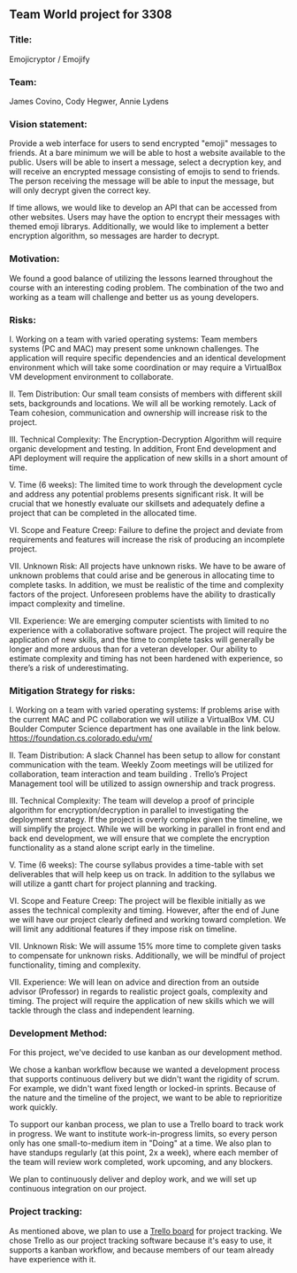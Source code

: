 ## Team World project for 3308

### Title:

Emojicryptor / Emojify

### Team:
James Covino, Cody Hegwer, Annie Lydens

### Vision statement:

Provide a web interface for users to send encrypted "emoji" messages to friends. At a bare minimum we will be able to host a website available to the public. Users will be able to insert a message, select a decryption key, and will receive an encrypted message consisting of emojis to send to friends. The person receiving the message will be able to input the message, but will only decrypt given the correct key.

If time allows, we would like to develop an API that can be accessed from other websites. Users may have the option to encrypt their messages with themed emoji librarys. Additionally, we would like to implement a better encryption algorithm, so messages are harder to decrypt. 

### Motivation:

We found a good balance of utilizing the lessons learned throughout the course with an interesting coding problem. The combination of the two and working as a team will challenge and better us as young developers.

### Risks:
I.  Working on a team with varied operating systems: Team members systems (PC and MAC) may present some unknown challenges.  The application will require specific dependencies and an identical development environment which will take some coordination or may require a VirtualBox VM development environment to  collaborate.

II.  Tem Distribution: Our small team consists of members with different skill sets, backgrounds and locations.  We will all be working remotely.  Lack of Team cohesion, communication and ownership will increase risk to the project. 

III. Technical Complexity: The Encryption-Decryption Algorithm will require organic development and testing. In addition, Front End development and API deployment will require the application of new skills in a short amount of time.

V. Time (6 weeks): The limited time to work through the development cycle and address any potential problems presents significant risk.  It will be crucial that we honestly evaluate our skillsets and adequately define a project that can be completed in the allocated time. 
	
VI.  Scope and Feature Creep:  Failure to define the project and deviate from requirements and features will increase the risk of producing an incomplete project.

VII. Unknown Risk: All projects have unknown risks. We have to be aware of unknown problems that could arise and be generous in allocating time to complete tasks. In addition, we must be realistic of the time and complexity factors of the project. Unforeseen problems have the ability to drastically impact complexity and timeline. 

VII. Experience: We are emerging computer scientists with limited to no experience with a collaborative software project.  The project will require the application of new skills, and the time to complete tasks will generally be longer and more arduous than for a veteran developer.  Our ability to estimate complexity and timing has not been hardened with experience, so there’s a risk of underestimating.

### Mitigation Strategy for risks:


I.  Working on a team with varied operating systems:  If problems arise with the current MAC and PC collaboration we will utilize a VirtualBox VM.  CU Boulder Computer Science department has one available in the link below. https://foundation.cs.colorado.edu/vm/
 
II.  Team Distribution:  A slack Channel has been setup to allow for constant communication with the team. Weekly Zoom meetings will be utilized for collaboration, team interaction and team building . Trello’s Project Management tool will be utilized to assign ownership and track progress.  

III. Technical Complexity:  The team will develop a proof of principle algorithm for encryption/decryption in parallel to investigating the deployment strategy.  If the project is overly complex given the timeline, we will simplify the project.
While we will be working in parallel in front end and back end development, we will ensure that we complete the encryption functionality as a stand alone script early in the timeline.

V. Time (6 weeks):   The course syllabus provides a time-table with set deliverables that will help keep us on track. In addition to the syllabus we will utilize a gantt chart for project planning and tracking. 
	
VI.  Scope and Feature Creep:  The project will be flexible initially as we asses the technical complexity and timing. However, after the end of June we will have our project clearly defined and working toward completion.  We will limit any additional features if they impose risk on timeline.

VII. Unknown Risk:  We will assume 15% more time to complete given tasks to compensate for unknown risks. Additionally, we will be mindful of project functionality, timing and complexity.

VII. Experience: We will lean on advice and direction from an outside advisor (Professor) in regards to realistic project goals, complexity and timing.  The project will require the application of new skills which we will tackle through the class and independent learning.

### Development Method:


For this project, we've decided to use kanban as our development method.

We chose a kanban workflow because we wanted a development process that supports continuous delivery but we didn't want the rigidity of scrum. For example, we didn't want fixed length or locked-in sprints. Because of the nature and the timeline of the project, we want to be able to reprioritize work quickly.

To support our kanban process, we plan to use a Trello board to track work in progress. We want to institute work-in-progress limits, so every person only has one small-to-medium item in "Doing" at a time. We also plan to have standups regularly (at this point, 2x a week), where each member of the team will review work completed, work upcoming, and any blockers.

We plan to continuously deliver and deploy work, and we will set up continuous integration on our project.

###  Project tracking:

As mentioned above, we plan to use a [Trello board](https://trello.com/b/xqkROHN7/teamworldbot) for project tracking. We chose Trello as our project tracking software because it's easy to use, it supports a kanban workflow, and because members of our team already have experience with it.
